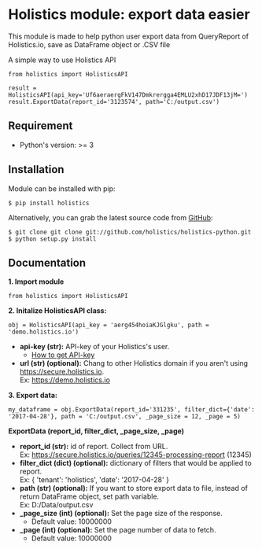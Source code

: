 Holistics module: export data easier
=========================
This module is made to help python user export data from QueryReport of Holistics.io, save as DataFrame object or .CSV file

A simple way to use Holistics API

```
from holistics import HolisticsAPI

result = HolisticsAPI(api_key='Uf6aeraergFkV147Dmkrergga4EMLU2xhD17JDF13jM=')
result.ExportData(report_id='3123574', path='C:/output.csv')
```

Requirement
---------------
- Python's version: >= 3

Installation
---------------
Module can be installed with pip:
```
$ pip install holistics
```
Alternatively, you can grab the latest source code from [GitHub](https://github.com/holistics/holistics-python):
```
$ git clone git clone git://github.com/holistics/holistics-python.git
$ python setup.py install
```

Documentation
---------------
**1. Import module**
```
from holistics import HolisticsAPI
```

**2. Initalize HolisticsAPI class:**
```
obj = HolisticsAPI(api_key = 'aerg454hoiaKJGlgku', path = 'demo.holistics.io')
```
- **api-key (str):** API-key of your Holistics's user. 
    - [How to get API-key](https://docs.holistics.io/api/)
- **url (str) (optional):** Chang to other Holistics domain if you aren't using https://secure.holistics.io.  
    Ex: https://demo.holistics.io   
    
**3. Export data:**
```
my_dataframe = obj.ExportData(report_id='331235', filter_dict={'date': '2017-04-28'}, path = 'C:/output.csv', _page_size = 12, _page = 5)
```
**ExportData (report_id, filter_dict, _page_size, _page)**
- **report_id (str):** id of report. Collect from URL.  
    Ex: https://secure.holistics.io/queries/12345-processing-report (12345)
- **filter_dict (dict) (optional):** dictionary of filters that would be applied to report.  
    Ex: {
        'tenant': 'holistics',
        'date': '2017-04-28'
    }
- **path (str) (optional):** If you want to store export data to file, instead of return DataFrame object, set path variable.  
    Ex: D:/Data/output.csv
- **_page_size (int) (optional):** Set the page size of the response.  
  - Default value: 10000000
- **_page (int) (optional):** Set the page number of data to fetch.  
   - Default value: 10000000
